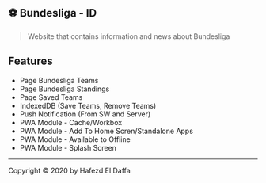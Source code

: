 ## ⚽ Bundesliga - ID
> Website that contains information and news about Bundesliga


## Features
- Page Bundesliga Teams
- Page Bundesliga Standings
- Page Saved Teams
- IndexedDB (Save Teams, Remove Teams)
- Push Notification (From SW and Server)
- PWA Module - Cache/Workbox
- PWA Module - Add To Home Scren/Standalone Apps
- PWA Module - Available to Offline
- PWA Module - Splash Screen


* * *

Copyright © 2020 by Hafezd El Daffa
